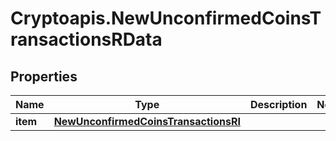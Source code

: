 # Cryptoapis.NewUnconfirmedCoinsTransactionsRData

## Properties

Name | Type | Description | Notes
------------ | ------------- | ------------- | -------------
**item** | [**NewUnconfirmedCoinsTransactionsRI**](NewUnconfirmedCoinsTransactionsRI.md) |  | 


